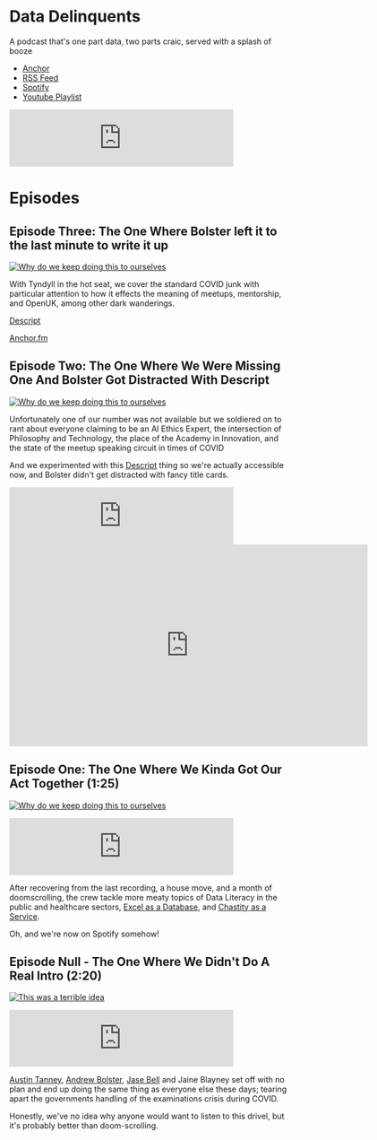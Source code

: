 # Data Delinquents 

A podcast that's one part data, two parts craic, served with a splash of booze

* [Anchor](https://anchor.fm/datadelinquents)
* [RSS Feed](https://anchor.fm/s/3ba097f0/podcast/rss)
* [Spotify](https://open.spotify.com/show/1q8mZkFAc6tLHG6FFKcQB1)
* [Youtube Playlist](https://www.youtube.com/watch?v=lZQN-scm8c8&list=PLXvt5stPkI_JC5v0WR9om7prpee5lzHAj)

<iframe src="https://anchor.fm/datadelinquents/embed" height="102px" width="400px" frameborder="0" scrolling="no"></iframe>

# Episodes

## Episode Three: The One Where Bolster left it to the last minute to write it up

[![Why do we keep doing this to ourselves](https://img.youtube.com/vi/u05Viy9rg3U/0.jpg)](https://www.youtube.com/watch?v=u05Viy9rg3U)

With Tyndyll in the hot seat, we cover the standard COVID junk with particular attention to how it effects the meaning of meetups, mentorship, and OpenUK, among other dark wanderings.

[Descript](https://share.descript.com/view/9MgkjzXJBMi)

[Anchor.fm](https://anchor.fm/datadelinquents/episodes/Episode-Three-The-One-Where-Bolster-left-it-to-the-last-minute-to-write-it-up-e152en0)

## Episode Two: The One Where We Were Missing One And Bolster Got Distracted With Descript

[![Why do we keep doing this to ourselves](https://img.youtube.com/vi/ePVZd3xh8P8/0.jpg)](https://www.youtube.com/watch?v=ePVZd3xh8P8)

Unfortunately one of our number was not available but we soldiered on to rant about everyone claiming to be an AI Ethics Expert, the intersection of Philosophy and Technology, the place of the Academy in Innovation, and the state of the meetup speaking circuit in times of COVID

And we experimented with this [Descript](https://share.descript.com/view/AI3t1Ax4m0i) thing so we're actually accessible now, and Bolster didn't get distracted with fancy title cards.

<iframe src="https://anchor.fm/datadelinquents/embed/episodes/Episode-Two-The-One-Where-We-Were-Missing-One-And-Bolster-Got-Distracted-With-Descript-ep4boo" height="102px" width="400px" frameborder="0" scrolling="no"></iframe>

<iframe src="https://share.descript.com/embed/AI3t1Ax4m0i" width="640" height="360" frameborder="0" allowfullscreen></iframe>

## Episode One: The One Where We Kinda Got Our Act Together (1:25)

[![Why do we keep doing this to ourselves](https://img.youtube.com/vi/OSilCRmp3pw/0.jpg)](https://www.youtube.com/watch?v=OSilCRmp3pw)

<iframe src="https://anchor.fm/datadelinquents/embed/episodes/Episode-One-The-One-Where-We-Kinda-Got-Our-Act-Together-el92hp" height="102px" width="400px" frameborder="0" scrolling="no"></iframe>

After recovering from the last recording, a house move, and a month of doomscrolling, the crew tackle more meaty topics of Data Literacy in the public and healthcare sectors, [Excel as a Database](https://www.theguardian.com/politics/2020/oct/05/how-excel-may-have-caused-loss-of-16000-covid-tests-in-england), and [Chastity as a Service](https://www.bbc.co.uk/news/technology-54436575). 

Oh, and we're now on Spotify somehow!

## Episode Null - The One Where We Didn't Do A Real Intro (2:20)

[![This was a terrible idea](https://img.youtube.com/vi/lZQN-scm8c8/0.jpg)](https://www.youtube.com/watch?v=lZQN-scm8c8)

<iframe src="https://anchor.fm/andrew-bolster/embed/episodes/Episode-Null---The-One-Where-We-Didnt-Do-A-Real-Intro-el3k6r" height="102px" width="400px" frameborder="0" scrolling="no"></iframe>

[Austin Tanney](https://twitter.com/AustinTanney), [Andrew Bolster](https://twitter.com/Bolster), [Jase Bell](https://twitter.com/jasonbelldata) and Jaine Blayney set off with no plan and end up doing the same thing as everyone else these days; tearing apart the governments handling of the examinations crisis during COVID. 

Honestly, we've no idea why anyone would want to listen to this drivel, but it's probably better than doom-scrolling.
